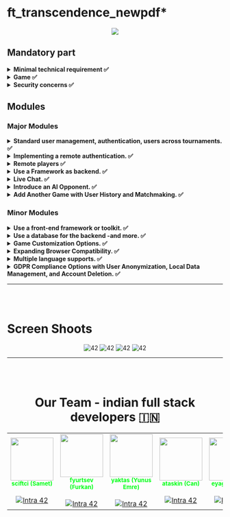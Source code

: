 # ft_transcendence_newpdf*

<p align="center">
    <img src="https://i.hizliresim.com/ctrhatw.png"/>
</p>



## Mandatory part

<details>
      <summary> <b> Minimal technical requirement ✅</b></summary>
          <ul>
          <li>✅ The frontend should be developed using pure vanilla <b>Javascript.</b> </li>
          <li>✅ Your website must be a <b>single-page application.</b> The user should be able to use the
<b>Back</b> and <b>Forward</b> buttons of the browser. </li>
          <li>✅ Your website must be compatible with the latest stable up-to-date version of
Google Chrome . </li>
          <li>✅ The user should encounter no unhandled errors and no warnings when browsing the
website. </li>
          <li>✅ Everything must be launched with a single command line to run an autonomous
container provided by Docker. Example : docker-compose up --build </li>
          </ul>
</details>

<details>
      <summary> <b> Game ✅</b></summary>
      The main purpose of this website is to play Pong versus other players.
          <ul>
          <li>✅ Therefore, users must have the ability to participate in a live Pong game against
another player directly on the website. Both players will use the same keyboard.
The <b>Remote players module</b> can enhance this functionality with remote players.</li>
          <li>✅ A player must be able to play against another player, but it should also be possible
to propose a <b>tournament.</b> This tournament will consist of multiple players who
can take turns playing against each other. You have flexibility in how you implement
the tournament, but it must clearly display who is playing against whom and the
order of the players. </li>
          <li>✅ A <b>registration system</b> is required: at the start of a tournament, each player
must input their alias name. The aliases will be reset when a new tournament
begins. However, this requirement can be modified using the <b>Standard User
Management module.</b> </li>
          <li>✅ There must be a <b>matchmaking system:</b> the tournament system organize the
matchmaking of the participants, and announce the next fight. </li>
          <li>✅ All players must adhere to the same rules, which includes having identical paddle
speed. This requirement also applies when using AI; the AI must exhibit the same
speed as a regular player. </li>
          <li>✅ The game itself must be developed in accordance with the default frontend con-
straints (as outlined above), or you may choose to utilize the <b>FrontEnd module</b>,
or you have the option to override it with the <b>Graphics module.</b> While the visual
aesthetics can vary, it must still capture the essence of the <b>original Pong</b> (1972). </li>
          </ul>
</details>

<details>
      <summary> <b> Security concerns ✅</b></summary>
          <ul>
          <li>✅ Any password stored in your database, if applicable, must be <b>hashed.</b> </li>
          <li>✅ Your website must be protected against <b>SQL injections/XSS.</b> </li>
          <li>✅ If you have a backend or any other features, it is mandatory to enable an HTTPS
connection for all aspects (Utilize wss instead of ws...). </li>
          <li>✅ You must implement some form of validation for forms and any user input, either
within the base page if no backend is used or on the server side if a backend is
employed. </li>
          </ul>
          <b>Please make sure you use a strong password hashing algorithm.</b><br>
<b>For obvious security reasons, any credentials, API keys, env
variables etc... must be saved locally in a .env file and ignored by
git. Publicly stored credentials will lead you directly to a failure
of the project.</b>
</details>

## Modules
### Major Modules

  <details>
      <summary> <b> Standard user management, authentication, users across  tournaments. ✅</b></summary>
          <ul>
          <li>✅ Users can subscribe to  the website in a secure way. </li>
          <li>✅ Registered users can log  in in a secure way. </li>
          <li>✅ Users can select a  unique display name to play the tournaments. </li>
          <li>✅ Users can update their  information. </li>
          <li>✅ Users can upload an   avatar, with a default option if none is provided. </li>
          <li>✅ Users can add others as friends   and view their online status. </li>
          <li>✅ User profiles display stats,  such as wins and losses. </li>
          <li>✅ Each user has a <b>Match  History</b> including 1v1 games, dates, and relevant
          details, accessible to logged-in users.</li>
          </ul>
  </details>
  
  <details>
      <summary> <b>  Implementing a remote authentication. ✅</b></summary>
      In this major module, the goal is to implement the following  authentication system:
      <code>OAuth 2.0 authentication with 42</code>. Key features and objectives  include: <br>
      <b>Be carefull, the management of duplicate usernames/emails is at your
      discretion. You must provide a justification for your decision. </b>
          <ul>
          <li>✅ Integrate the   authentication system, allowing users to securely sign in. </li>
          <li>✅ Obtain the necessary  credentials and permissions from the authority to enable a secure  login. </li>
          <li>✅ Implement user-friendly   login and authorization flows that adhere to best practices and   security standards. </li>
          <li>✅ Ensure the secure   exchange of authentication tokens and user information between the web  application and the authentication provider. </li>
          </ul>
          This major module aims to get a remote user authentication, providing   users with
  a secure and convenient way to access the web application.
  </details>
  
  <details>
      <summary> <b> Remote players ✅</b></summary>
      It is possible to have two distant players. Each player is located on a   separated
  computer, accessing the same website and playing the same Pong game. <br>
  ✅ <i>Think about network issues, like unexpected disconnection or lag.
  You have to offer the best user experience possible. </i> (Not needed)
  </details>
  
  <details>
      <summary> <b> Use a Framework as backend. ✅</b></summary>
      In this major module, you are required to utilize a specific web framework  for your backend development, and that framework is <code>Django</code>.   <br>
  <i>You can create a backend without using the constraints of this module
  by using the default language/framework. However, this module will
  only be valid if you use the associated constraints. </i>
  </details>
  
  <details>
      <summary> <b> Live Chat. ✅</b></summary>
      You have to create a chat for your users in this module:
          <ul>
          <li>✅ The user should be able   to send <b>direct messages</b> to other users. </li>
          <li>✅ The user should be able to block  other users. This way, they will see no more messages from the account   they blocked. </li>
          <li>✅ The user should be able to  invite other users to play a Pong game through the chat interface. </li>
          <li>✅ The tournament system should be   able to warn users expected for the next game. </li>
          <li>✅ The user should be able   to access other players profiles through the chat interface. </li>
          </ul>
  </details>
  
  <details>
      <summary> <b> Introduce an AI Opponent. ✅</b></summary>
      In this major module, the objective is to incorporate an AI player into   the game. Notably, the use of the <b>A* algorithm</b> is not permitted for  this task. Key features and goals include:
          <ul>
          <li>✅ Develop an AI opponent  that provides a challenging and engaging gameplay experience for   users. </li>
          <li>✅ The AI must replicate   human behavior, meaning that in your AI implementation, you must  simulate keyboard input. The constraint here is that the AI can only   refresh its view of the game once per second, requiring it to   anticipate bounces and other actions. </li>
          <li>✅ The AI must utilize power-ups if you have chosen to implement the  Game customization options module.</li>
          <li>✅ Implement AI logic and  decision-making processes that enable the AI player to make  intelligent and strategic moves. </li>
          <li>✅ Explore alternative   algorithms and techniques to create an effective AI player without  relying on A*. </li>
          <li>✅ Ensure that the AI adapts to  different gameplay scenarios and user interactions. </li>
          </br>
          <b>This major module aims to enhance the game by introducing an AI   opponent that adds excitement and competitiveness without relying on  the A* algorithm.</b>
          </ul>
  </details>
  
  <details>
      <summary> <b> Add Another Game with User History and Matchmaking. ✅</b></summary>
      In this major module, the objective is to introduce a new game, distinct  from Pong, and incorporate features such as user history tracking and  matchmaking. Key features and goals include:
          <ul>
          <li>✅ Develop a new, engaging game to   diversify the platform’s offerings and entertain users. </li>
          <li>✅ Implement user history tracking   to record and display individual user’s gameplay statistics. </li>
          <li>✅ Create a matchmaking system to  allow users to find opponents and participate in fair and balanced   matches. </li>
          <li>✅ Ensure that user game history   and matchmaking data are stored securely and remain up-to-date. </li>
          <li>✅ Optimize the performance and  responsiveness of the new game to provide an enjoyable user  experience. Regularly update and maintain the game to fix bugs, add  new features, and enhance gameplay. </li>
          </ul>
          This major module aims to expand your platform by introducing a new   game, enhancing user engagement with gameplay history, and  facilitating matchmaking for an enjoyable gaming experience.
  </details>
  
  ### Minor Modules
  
  <details>
      <summary> <b> Use a front-end framework or toolkit. ✅</b></summary>
      Your frontend development will utilize the <code>Bootstrap toolkit.</code>  <br>
      <i>You can create a front-end without using the constraints of this module  by using the default language/framework. However, this module will only be   valid if you use the associated constraints.</i>
  </details>
  
  <details>
      <summary> <b> Use a database for the backend -and more. ✅</b></summary>
      The designated database for all DB instances in your project is   <code>PostgreSQL</code>. This choice guarantees data consistency and  compatibility across all project components and may be a prerequisite for  other modules, such as the <b>backend Framework module</b>.
  </details>
  
  <details>
      <summary> <b> Game Customization Options. ✅</b></summary>
      In this minor module, the goal is to provide customization options for all  available games on the platform. Key features and objectives include:
          <ul>
          <li>✅ Offer customization features,   such as power-ups, attacks, or different maps, that enhance the   gameplay experience. </li>
          <li>✅ Allow users to choose a default   version of the game with basic features if they prefer a simpler  experience. </li>
          <li>✅ Ensure that customization   options are available and applicable to all games offered on the  platform. </li>
          <li>✅ Implement user-friendly settings  menus or interfaces for adjusting game parameters. </li>
          <li>✅ Maintain consistency in   customization features across all games to provide a unified user   experience. </li>
          </ul>
          This module aims to give users the flexibility to tailor their gaming   experience across all available games by providing a variety of   customization options while also offering a default version for those   who prefer a straightforward gameplay experience.
  </details>
  
  
  <details>
      <summary> <b> Expanding Browser Compatibility. ✅</b></summary>
      In this minor module, the objective is to enhance the compatibility of the  web application by adding support for an additional web browser. Key   features and objectives include:
          <ul>
          <li>✅ Extend browser support to   include an additional web browser, ensuring that users can access and   use the application seamlessly. </li>
          <li>✅ Conduct thorough testing and  optimization to ensure that the web application functions correctly  and displays correctly in the newly supported browser. </li>
          <li>✅ Address any compatibility issues  or rendering discrepancies that may arise in the added web browser. </li>
          <li>✅ Ensure a consistent user  experience across all supported browsers, maintaining usability and  functionality. </li>
          </ul>
          This minor module aims to broaden the accessibility of the web  application by supporting an additional web browser, providing users   with more choices for their browsing experience.
  </details>
  
  <details>
      <summary> <b> Multiple language supports. ✅</b></summary>
      In this minor module, the objective is to ensure that your website  supports multiple languages to cater to a diverse user base. Key features  and goals include:
          <ul>
          <li>✅ Implement support for a minimum   of three languages on the website to accommodate a broad audience. </li>
          <li>✅ Provide a language switcher or  selector that allows users to easily change the website’s language   based on their preferences. </li>
          <li>✅ Translate essential website   content, such as navigation menus, headings, and key information, into  the supported languages. </li>
          <li>✅ Ensure that users can navigate  and interact with the website seamlessly, regardless of the selected   language. </li>
          <li>✅ Consider using language packs or  localization libraries to simplify the translation process and   maintain consistency across different languages. </li>
          <li>✅ Allow users to set their  preferred language as a default choice for subsequent visits to the  website. </li>
          </ul>
          This minor module aims to enhance the accessibility and inclusivity of  your website by offering content in multiple languages, making it more   user-friendly for a diverse international audience.
  </details>

<details>
      <summary> <b> GDPR Compliance Options with User Anonymization, Local Data Management, and Account Deletion. ✅</b></summary>
      In this minor module, the goal is to introduce GDPR compliance options that allow users to exercise their data privacy rights. Key features and objectives include:
          <ul>
          <li>✅ Implement GDPR-compliant features that enable users to request anonymization of their personal data, ensuring that their identity and sensitive information are protected. </li>
          <li>✅ Provide tools for users to manage their local data, including the ability to view, edit, or delete their personal information stored within the system. </li>
          <li>✅ Offer a streamlined process for users to request the permanent deletion of their accounts, including all associated data, ensuring compliance with data protection regulations.. </li>
          <li>✅ Maintain clear and transparent communication with users regarding their data privacy rights, with easily accessible options to exercise these rights. </li>
          </ul>
          This minor module aims to enhance user privacy and data protection by offering GDPR compliance options that empower users to control their personal information and exercise their data privacy rights within the system.
  </details>


<hr>
<br>
<br>
<h1> Screen Shoots </h1>
<center>
    <img src="https://i.hizliresim.com/d694u7j.png" alt="42"/>
    <img src="https://i.hizliresim.com/gnfb8rx.png" alt="42"/>
    <img src="https://i.hizliresim.com/kewrbvz.png" alt="42"/>
    <img src="https://i.hizliresim.com/ikihl5f.png" alt="42"/>
</center>
<hr>
<br>
<br>
<center>
<h1> Our Team - indian full stack developers 🇮🇳</h1>

<table class="ourteam">
  <tr>
    <td align="center"><a href="https://github.com/temasictfic/" style="text-decoration:none; color: #00ff15;"><img src="https://i.hizliresim.com/mu0ink4.jpg" width="100px;" alt=""/><br /><sub><b>sciftci (Samet)</b></sub></a><br />
    <br><a href="https://profile.intra.42.fr/users/sciftci" title="Intra 42"><img src="https://img.shields.io/badge/Kocaeli-FFFFFF?style=plastic&logo=42&logoColor=000000" alt="Intra 42"/></a></td>
    <td align="center"><a href="https://github.com/fyurtsev/" style="text-decoration:none; color: #00ff15;"><img src="https://i.hizliresim.com/ij9ktl2.jpeg" width="100px;" alt=""/><br /><sub><b>fyurtsev (Furkan)</b></sub></a><br /><br>
    <a href="https://profile.intra.42.fr/users/fyurtsev" title="Intra 42"><img src="https://img.shields.io/badge/Kocaeli-FFFFFF?style=plastic&logo=42&logoColor=000000" alt="Intra 42"/></a></td>
    <td align="center"><a href="https://github.com/yeaktas/" style="text-decoration:none; color: #00ff15;"><img src="https://avatars.githubusercontent.com/u/96894640?v=4" width="100px;" alt=""/><br /><sub><b>yaktas (Yunus Emre)</b></sub></a><br /><br>
    <a href="https://profile.intra.42.fr/users/yaktas" title="Intra 42"><img src="https://img.shields.io/badge/Kocaeli-FFFFFF?style=plastic&logo=42&logoColor=000000" alt="Intra 42"/></a></td>
    <td align="center"><a href="https://github.com/cantaskin/" style="text-decoration:none; color: #00ff15;"><img src="https://avatars.githubusercontent.com/u/94763376?v=4" width="100px;" alt=""/><br /><sub><b>ataskin (Can) </b></sub></a><br /><br>
    <a href="https://profile.intra.42.fr/users/ataskin" title="Intra 42"><img src="https://img.shields.io/badge/Kocaeli-FFFFFF?style=plastic&logo=42&logoColor=000000" alt="Intra 42"/></a></td>
    <td align="center"><a href="https://github.com/fleizean/" style="text-decoration:none; color: #00ff15;"><img src="https://avatars.githubusercontent.com/u/66090171?v=4" width="100px;" alt=""/><br /><sub><b>eyagiz (Enes)</b></sub></a><br /><br>
    <a href="https://profile.intra.42.fr/users/eyagiz" title="Intra 42"><img src="https://img.shields.io/badge/Kocaeli-FFFFFF?style=plastic&logo=42&logoColor=000000" alt="Intra 42"/></a></td>
  </tr>
</table>
</center>

